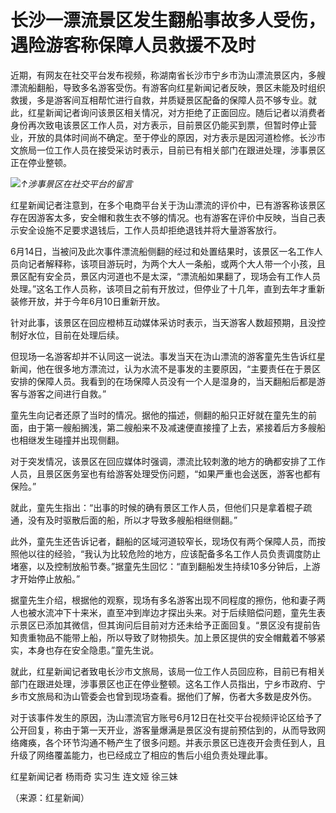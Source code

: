 

# 长沙一漂流景区发生翻船事故多人受伤，遇险游客称保障人员救援不及时

近期，有网友在社交平台发布视频，称湖南省长沙市宁乡市沩山漂流景区内，多艘漂流船翻船，导致多名游客受伤。有游客向红星新闻记者反映，景区未能及时组织救援，多是游客间互相帮忙进行自救，并质疑景区配备的保障人员不够专业。就此，红星新闻记者询问该景区相关情况，对方拒绝了正面回应。随后记者以消费者身份再次致电该景区工作人员，对方表示，目前景区仍能买到票，但暂时停止营业，开放的具体时间尚不确定。至于停业的原因，对方表示是因河道检修。长沙市文旅局一位工作人员在接受采访时表示，目前已有相关部门在跟进处理，涉事景区正在停业整顿。

![](https://inews.gtimg.com/om_bt/O-avX9rgpIry6bs0yP1pezQ3fIfd3MB_sCWKSp_6XuK2kAA/1000)_↑涉事景区在社交平台的留言_

红星新闻记者注意到，在多个电商平台关于沩山漂流的评价中，已有游客称该景区存在因游客太多，安全帽和救生衣不够的情况。也有游客在评价中反映，当自己表示安全设施不足要求退钱后，工作人员却拒绝退钱并将大量游客放行。

6月14日，当被问及此次事件漂流船侧翻的经过和处置结果时，该景区一名工作人员向记者解释称，该项目游玩时，为两个大人一条船，或两个大人带一个小孩，且景区配有安全员，景区内河道也不是太深，“漂流船如果翻了，现场会有工作人员处理。”这名工作人员称，该项目之前有开放过，但停业了十几年，直到去年才重新装修开放，并于今年6月10日重新开放。

针对此事，该景区在回应橙柿互动媒体采访时表示，当天游客人数超预期，且没控制好水位，目前在处理后续。

但现场一名游客却并不认同这一说法。事发当天在沩山漂流的游客童先生告诉红星新闻，他在很多地方漂流过，认为水流不是事发的主要原因，“主要责任在于景区安排的保障人员。我看到的在场保障人员没有一个人是湿身的，当天翻船后都是游客与游客之间进行自救。”

童先生向记者还原了当时的情况。据他的描述，侧翻的船只正好就在童先生的前面，由于第一艘船搁浅，第二艘船来不及减速便直接撞了上去，紧接着后方多艘船也相继发生碰撞并出现侧翻。

对于突发情况，该景区在回应媒体时强调，漂流比较刺激的地方的确都安排了工作人员，且景区医务室也有给游客处理受伤问题，“如果严重也会送医，游客也都有保险。”

就此，童先生指出：“出事的时候的确有景区工作人员，但他们只是拿着棍子疏通，没有及时驱散后面的船，所以才导致多艘船相继侧翻。”

此外，童先生还告诉记者，翻船的区域河道较窄长，现场仅有两个保障人员，而按照他以往的经验，“我认为比较危险的地方，应该配备多名工作人员负责调度防止堵塞，以及控制放船节奏。”据童先生回忆：“直到翻船发生持续10多分钟后，上游才开始停止放船。”

据童先生介绍，根据他的观察，现场有多名游客出现不同程度的擦伤，他和妻子两人也被水流冲下十来米，直至冲到岸边才探出头来。对于后续赔偿问题，童先生表示景区已添加其微信，但其询问后目前对方还未给予正面回复。“景区没有提前告知贵重物品不能带上船，所以导致了财物损失。加上景区提供的安全帽戴着不够紧实，本身也存在安全隐患。”童先生说。

就此，红星新闻记者致电长沙市文旅局，该局一位工作人员回应称，目前已有相关部门在跟进处理，涉事景区也正在停业整顿。这名工作人员指出，宁乡市政府、宁乡市文旅局和沩山管委会也曾到现场查看。据他们了解，伤者大多数是皮外伤。

对于该事件发生的原因，沩山漂流官方账号6月12日在社交平台视频评论区给予了公开回复，称由于第一天开业，游客量爆满是景区没有提前预估到的，从而导致网络瘫痪，各个环节沟通不畅产生了很多问题。并表示景区已连夜开会责任到人，且升级了网络覆盖能力，也已经成立了相应的售后小组负责处理此事。

红星新闻记者 杨雨奇 实习生 连文娅 徐三妹

（来源：红星新闻）

